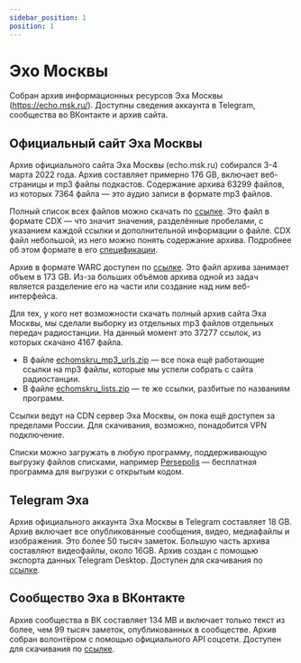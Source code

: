 ```yaml
---
sidebar_position: 1
position: 1
---
```



# Эхо Москвы

Собран архив информационных ресурсов Эха Москвы (https://echo.msk.ru/). Доступны сведения аккаунта в Telegram, сообщества во ВКонтакте и архив сайта.


## Официальный сайт Эха Москвы

Архив официального сайта Эха Москвы (echo.msk.ru) собирался 3-4 марта 2022 года. Архив составляет примерно 176 GB, включает веб-страницы и mp3 файлы подкастов.
Содержание архива 63299 файлов, из которых 7364 файла — это аудио записи в формате mp3 файлов.

Полный список всех файлов можно скачать по [ссылке](https://f001.backblazeb2.com/file/IKPUBLIC/webcollect2022/echomskru2022/echo.msk.ru/echo.msk.ru.cdx.zip).
Это файл в формате CDX — что значит значения, разделённые пробелами, с указанием каждой ссылки и дополнительной информации о файле.
CDX файл небольшой, из него можно понять содержание архива. Подробнее об этом формате в его [спецификации](https://iipc.github.io/warc-specifications/specifications/cdx-format/cdx-2015/).

Архив в формате WARC доступен по [ссылке](https://f001.backblazeb2.com/file/IKPUBLIC/webcollect2022/echomskru2022/echo.msk.ru/echo.msk.ru.warc.gz).
Это файл архива занимает объем в 173 GB. Из-за больших объёмов архива одной из задач является разделение его на части или создание над ним веб-интерфейса.

Для тех, у кого нет возможности скачать полный архив сайта Эха Москвы, мы сделали выборку из отдельных mp3 файлов отдельных передач радиостанции.
На данный момент это 37277 ссылок, из которых скачано 4167 файла.

- В файле [echomskru_mp3_urls.zip](https://t.me/ruarxive/12) —  все пока ещё работающие ссылки на mp3 файлы, которые мы успели собрать с сайта радиостанции.
- В файле [echomskru_lists.zip](https://t.me/ruarxive/12) — те же ссылки, разбитые по названиям программ.

Ссылки ведут на CDN сервер Эха Москвы, он пока ещё доступен за пределами России. Для скачивания, возможно, понадобится VPN подключение.

Списки можно загружать в любую программу, поддерживающую выгрузку файлов списками, например [Persepolis](https://persepolisdm.github.io) — бесплатная программа для выгрузки с открытым кодом.


## Telegram Эха

Архив официального аккаунта Эха Москвы в Telegram составляет 18 GB.
Архив включает все опубликованные сообщения, видео, медиафайлы и изображения. Это более 50 тысяч заметок. Большую часть архива составляют видеофайлы, около 16GB.
Архив создан с помощью экспорта данных Telegram Desktop. Доступен для скачивания по [ссылке](https://cdn.ruarxive.org/public/webcollect2022/echomskru2022/echomskru_telegram/echomskru_20220303.zip).


## Сообщество Эха в ВКонтакте

Архив сообщества в ВК составляет 134 MB и включает только текст из более, чем 99 тысяч заметок, опубликованных в сообществе.
Архив собран волонтёром с помощью официального API соцсети. Доступен для скачивания по [ссылке](https://cdn.ruarxive.org/public/webcollect2022/echomskru2022/echomskru_vk/echomsk_vk_20220303.zip).
